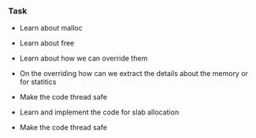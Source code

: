 ### Task
 - Learn about malloc
 - Learn about free
 - Learn about how we can override them
 - On the overriding how can we extract the details about the memory or for statitics
 
 - Make the code thread safe

 - Learn and implement the code for slab allocation
 - Make the code thread safe
